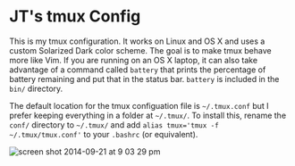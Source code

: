 JT's tmux Config
================

This is my tmux configuration. It works on Linux and OS X and uses a custom
Solarized Dark color scheme. The goal is to make tmux behave more like Vim. If
you are running on an OS X laptop, it can also take advantage of a command
called `battery` that prints the percentage of battery remaining and put that
in the status bar. `battery` is included in the `bin/` directory.

The default location for the tmux configuation file is `~/.tmux.conf` but I
prefer keeping everything in a folder at `~/.tmux/`. To install this, rename
the `conf/` directory to `~/.tmux/` and add
`alias tmux='tmux -f ~/.tmux/tmux.conf'` to your `.bashrc` (or equivalent).

![screen shot 2014-09-21 at 9 03 29 pm](https://cloud.githubusercontent.com/assets/445973/4351517/747ba51c-420d-11e4-8586-35437c41515a.png)
